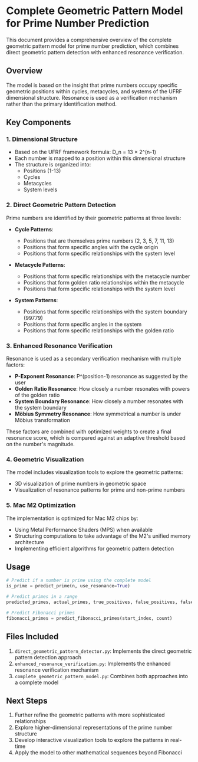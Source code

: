 # Complete Geometric Pattern Model for Prime Number Prediction

This document provides a comprehensive overview of the complete geometric pattern model for prime number prediction, which combines direct geometric pattern detection with enhanced resonance verification.

## Overview

The model is based on the insight that prime numbers occupy specific geometric positions within cycles, metacycles, and systems of the UFRF dimensional structure. Resonance is used as a verification mechanism rather than the primary identification method.

## Key Components

### 1. Dimensional Structure
- Based on the UFRF framework formula: D_n = 13 × 2^(n-1)
- Each number is mapped to a position within this dimensional structure
- The structure is organized into:
  - Positions (1-13)
  - Cycles
  - Metacycles
  - System levels

### 2. Direct Geometric Pattern Detection
Prime numbers are identified by their geometric patterns at three levels:

- **Cycle Patterns**:
  - Positions that are themselves prime numbers (2, 3, 5, 7, 11, 13)
  - Positions that form specific angles with the cycle origin
  - Positions that form specific relationships with the system level

- **Metacycle Patterns**:
  - Positions that form specific relationships with the metacycle number
  - Positions that form golden ratio relationships within the metacycle
  - Positions that form specific relationships with the system level

- **System Patterns**:
  - Positions that form specific relationships with the system boundary (99779)
  - Positions that form specific angles in the system
  - Positions that form specific relationships with the golden ratio

### 3. Enhanced Resonance Verification
Resonance is used as a secondary verification mechanism with multiple factors:

- **P-Exponent Resonance**: P^(position-1) resonance as suggested by the user
- **Golden Ratio Resonance**: How closely a number resonates with powers of the golden ratio
- **System Boundary Resonance**: How closely a number resonates with the system boundary
- **Möbius Symmetry Resonance**: How symmetrical a number is under Möbius transformation

These factors are combined with optimized weights to create a final resonance score, which is compared against an adaptive threshold based on the number's magnitude.

### 4. Geometric Visualization
The model includes visualization tools to explore the geometric patterns:

- 3D visualization of prime numbers in geometric space
- Visualization of resonance patterns for prime and non-prime numbers

### 5. Mac M2 Optimization
The implementation is optimized for Mac M2 chips by:

- Using Metal Performance Shaders (MPS) when available
- Structuring computations to take advantage of the M2's unified memory architecture
- Implementing efficient algorithms for geometric pattern detection

## Usage

```python
# Predict if a number is prime using the complete model
is_prime = predict_prime(n, use_resonance=True)

# Predict primes in a range
predicted_primes, actual_primes, true_positives, false_positives, false_negatives = predict_primes_in_range(start, end)

# Predict Fibonacci primes
fibonacci_primes = predict_fibonacci_primes(start_index, count)
```

## Files Included

1. `direct_geometric_pattern_detector.py`: Implements the direct geometric pattern detection approach
2. `enhanced_resonance_verification.py`: Implements the enhanced resonance verification mechanism
3. `complete_geometric_pattern_model.py`: Combines both approaches into a complete model

## Next Steps

1. Further refine the geometric patterns with more sophisticated relationships
2. Explore higher-dimensional representations of the prime number structure
3. Develop interactive visualization tools to explore the patterns in real-time
4. Apply the model to other mathematical sequences beyond Fibonacci
